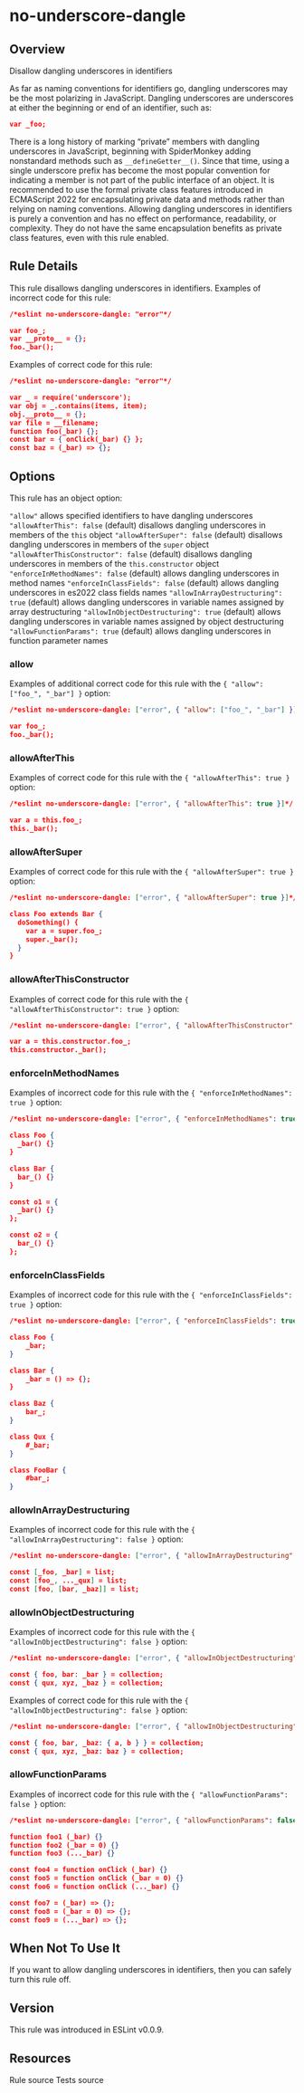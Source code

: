 
# no-underscore-dangle
## Overview
Disallow dangling underscores in identifiers



As far as naming conventions for identifiers go, dangling underscores may be the most polarizing in JavaScript. Dangling underscores are underscores at either the beginning or end of an identifier, such as:

```json
var _foo;
```
There is a long history of marking “private” members with dangling underscores in JavaScript, beginning with SpiderMonkey adding nonstandard methods such as `__defineGetter__()`. Since that time, using a single underscore prefix has become the most popular convention for indicating a member is not part of the public interface of an object.
It is recommended to use the formal private class features  introduced in ECMAScript 2022 for encapsulating private data and methods rather than relying on naming conventions.
Allowing dangling underscores in identifiers is purely a convention and has no effect on performance, readability, or complexity. They do not have the same encapsulation benefits as private class features, even with this rule enabled.
## Rule Details
This rule disallows dangling underscores in identifiers.
Examples of incorrect code for this rule:


```json
/*eslint no-underscore-dangle: "error"*/

var foo_;
var __proto__ = {};
foo._bar();
```
Examples of correct code for this rule:


```json
/*eslint no-underscore-dangle: "error"*/

var _ = require('underscore');
var obj = _.contains(items, item);
obj.__proto__ = {};
var file = __filename;
function foo(_bar) {};
const bar = { onClick(_bar) {} };
const baz = (_bar) => {};
```
## Options
This rule has an object option:

`"allow"` allows specified identifiers to have dangling underscores
`"allowAfterThis": false` (default) disallows dangling underscores in members of the `this` object
`"allowAfterSuper": false` (default) disallows dangling underscores in members of the `super` object
`"allowAfterThisConstructor": false` (default) disallows dangling underscores in members of the `this.constructor` object
`"enforceInMethodNames": false` (default) allows dangling underscores in method names
`"enforceInClassFields": false` (default) allows dangling underscores in es2022 class fields names
`"allowInArrayDestructuring": true` (default) allows dangling underscores in variable names assigned by array destructuring
`"allowInObjectDestructuring": true` (default) allows dangling underscores in variable names assigned by object destructuring
`"allowFunctionParams": true` (default) allows dangling underscores in function parameter names

### allow
Examples of additional correct code for this rule with the `{ "allow": ["foo_", "_bar"] }` option:


```json
/*eslint no-underscore-dangle: ["error", { "allow": ["foo_", "_bar"] }]*/

var foo_;
foo._bar();
```
### allowAfterThis
Examples of correct code for this rule with the `{ "allowAfterThis": true }` option:


```json
/*eslint no-underscore-dangle: ["error", { "allowAfterThis": true }]*/

var a = this.foo_;
this._bar();
```
### allowAfterSuper
Examples of correct code for this rule with the `{ "allowAfterSuper": true }` option:


```json
/*eslint no-underscore-dangle: ["error", { "allowAfterSuper": true }]*/

class Foo extends Bar {
  doSomething() {
    var a = super.foo_;
    super._bar();
  }
}
```
### allowAfterThisConstructor
Examples of correct code for this rule with the `{ "allowAfterThisConstructor": true }` option:


```json
/*eslint no-underscore-dangle: ["error", { "allowAfterThisConstructor": true }]*/

var a = this.constructor.foo_;
this.constructor._bar();
```
### enforceInMethodNames
Examples of incorrect code for this rule with the `{ "enforceInMethodNames": true }` option:


```json
/*eslint no-underscore-dangle: ["error", { "enforceInMethodNames": true }]*/

class Foo {
  _bar() {}
}

class Bar {
  bar_() {}
}

const o1 = {
  _bar() {}
};

const o2 = {
  bar_() {}
};
```
### enforceInClassFields
Examples of incorrect code for this rule with the `{ "enforceInClassFields": true }` option:


```json
/*eslint no-underscore-dangle: ["error", { "enforceInClassFields": true }]*/

class Foo {
    _bar;
}

class Bar {
    _bar = () => {};
}

class Baz {
    bar_;
}

class Qux {
    #_bar;
}

class FooBar {
    #bar_;
}
```
### allowInArrayDestructuring
Examples of incorrect code for this rule with the `{ "allowInArrayDestructuring": false }` option:


```json
/*eslint no-underscore-dangle: ["error", { "allowInArrayDestructuring": false }]*/

const [_foo, _bar] = list;
const [foo_, ..._qux] = list;
const [foo, [bar, _baz]] = list;
```
### allowInObjectDestructuring
Examples of incorrect code for this rule with the `{ "allowInObjectDestructuring": false }` option:


```json
/*eslint no-underscore-dangle: ["error", { "allowInObjectDestructuring": false }]*/

const { foo, bar: _bar } = collection;
const { qux, xyz, _baz } = collection;
```
Examples of correct code for this rule with the `{ "allowInObjectDestructuring": false }` option:


```json
/*eslint no-underscore-dangle: ["error", { "allowInObjectDestructuring": false }]*/

const { foo, bar, _baz: { a, b } } = collection;
const { qux, xyz, _baz: baz } = collection;
```
### allowFunctionParams
Examples of incorrect code for this rule with the `{ "allowFunctionParams": false }` option:


```json
/*eslint no-underscore-dangle: ["error", { "allowFunctionParams": false }]*/

function foo1 (_bar) {}
function foo2 (_bar = 0) {}
function foo3 (..._bar) {}

const foo4 = function onClick (_bar) {}
const foo5 = function onClick (_bar = 0) {}
const foo6 = function onClick (..._bar) {}

const foo7 = (_bar) => {};
const foo8 = (_bar = 0) => {};
const foo9 = (..._bar) => {};
```
## When Not To Use It
If you want to allow dangling underscores in identifiers, then you can safely turn this rule off.
## Version
This rule was introduced in ESLint v0.0.9.
## Resources

Rule source 
Tests source 


